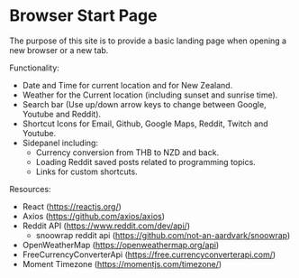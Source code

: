 # Browser Start Page

The purpose of this site is to provide a basic landing page when opening a new browser or a new tab.

Functionality:
* Date and Time for current location and for New Zealand.
* Weather for the Current location (including sunset and sunrise time).
* Search bar (Use up/down arrow keys to change between Google, Youtube and Reddit).
* Shortcut Icons for Email, Github, Google Maps, Reddit, Twitch and Youtube.
* Sidepanel including:
    * Currency conversion from THB to NZD and back.
    * Loading Reddit saved posts related to programming topics.
    * Links for custom shortcuts.

Resources:
* React (https://reactjs.org/)
* Axios (https://github.com/axios/axios)
* Reddit API (https://www.reddit.com/dev/api/)
    * snoowrap reddit api (https://github.com/not-an-aardvark/snoowrap)
* OpenWeatherMap (https://openweathermap.org/api) 
* FreeCurrencyConverterApi (https://free.currencyconverterapi.com/)
* Moment Timezone (https://momentjs.com/timezone/)